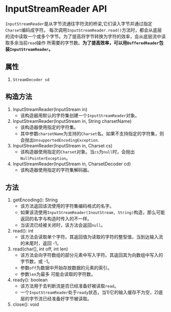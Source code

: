 # InputStreamReader API

`InputStreamReader`是从字节流通往字符流的桥梁,它们读入字节并通过指定`Charset`编码成字符。
每次调用`InputStreamReader.read()`方法时，都会从底层的流中读取一个或多个字节。为了提高将字节转换为字符的效率，会从底层流中读取多余当前`read`操作
所需要的字节数。**为了提高效率，可以用`BufferedReader`包装`InputStreamReader`。**

## 属性

1. `StreamDecoder sd` 

## 构造方法

1. InputStreamReader(InputStream in)
    * 该构造器用默认的字符集创建一个`InputStreamReader`对象。
2. InputStreamReader(InputStream in, String charsetName)
    * 该构造器使用指定的字符集。
    * 其中参数`charsetName`为支持的`Charset`名。如果不支持指定的字符集，则会抛出`UnsupportedEncodingException`.
3. InputStreamReader(InputStream in, Charset cs)
    * 该构造器使用指定的`Charset`对象。当`cs`为`null`时，会抛出`NullPointerException`。
4. InputStreamReader(InputStream in, CharsetDecoder cd)
    * 该构造器使用指定的字符集解码器。
    
## 方法

1. getEncoding(): String
    * 该方法返回该流使用的字符集编码格式的名字。
    * 如果该流使用`InputStreamReader(InoutStream, String)`构造，那么可能返回的名字与构造时传入的不一样。
    * 当该流已经被关闭时，该方法会返回`null`。
2. read(): int
    * 该方法会读取单个字符。其返回值为读取的字符的整型值，当到达输入流的末尾时，返回 -1。
3. read(char[], int off, int len)
    * 该方法会向字符数组的部分元素中写入字符。其返回其为向数组中写入的字节数，或 -1。
    * 参数`off`为数据中开始存放数据的元素的索引。
    * 参数`len`为最多 可能会读取的字符数。
4. ready(): boolean
    * 该方法用于去判断流是否已经准备好被读取`read`。
    * 一个`InputStreamReader`处于`ready`状态，当1)它的输入缓存不为空，2)底层的字节流已经准备好字节被读取。
5. close(): void